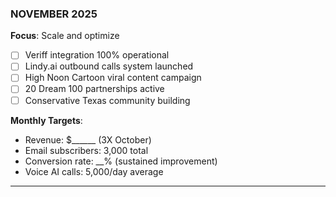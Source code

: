 ### **NOVEMBER 2025**

**Focus**: Scale and optimize

- [ ] Veriff integration 100% operational
- [ ] Lindy.ai outbound calls system launched
- [ ] High Noon Cartoon viral content campaign
- [ ] 20 Dream 100 partnerships active
- [ ] Conservative Texas community building

**Monthly Targets**:

- Revenue: $______ (3X October)
- Email subscribers: 3,000 total
- Conversion rate: __% (sustained improvement)
- Voice AI calls: 5,000/day average

---
